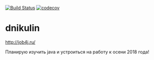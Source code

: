[![Build Status](https://travis-ci.org/danikulin/dnikulin.svg?branch=master)](https://travis-ci.org/danikulin/dnikulin)
[![codecov](https://codecov.io/gh/danikulin/dnikulin/branch/master/graph/badge.svg)](https://codecov.io/gh/danikulin/dnikulin)
# dnikulin
http://job4j.ru/

Планирую изучить java и устроиться на работу к осени 2018 года!